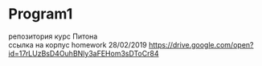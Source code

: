 # Program1
репозитория курс Питона<br>
ссылка на корпус homework 28/02/2019 https://drive.google.com/open?id=17rLUzBsD4OuhBNly3aFEHom3sDToCr84
